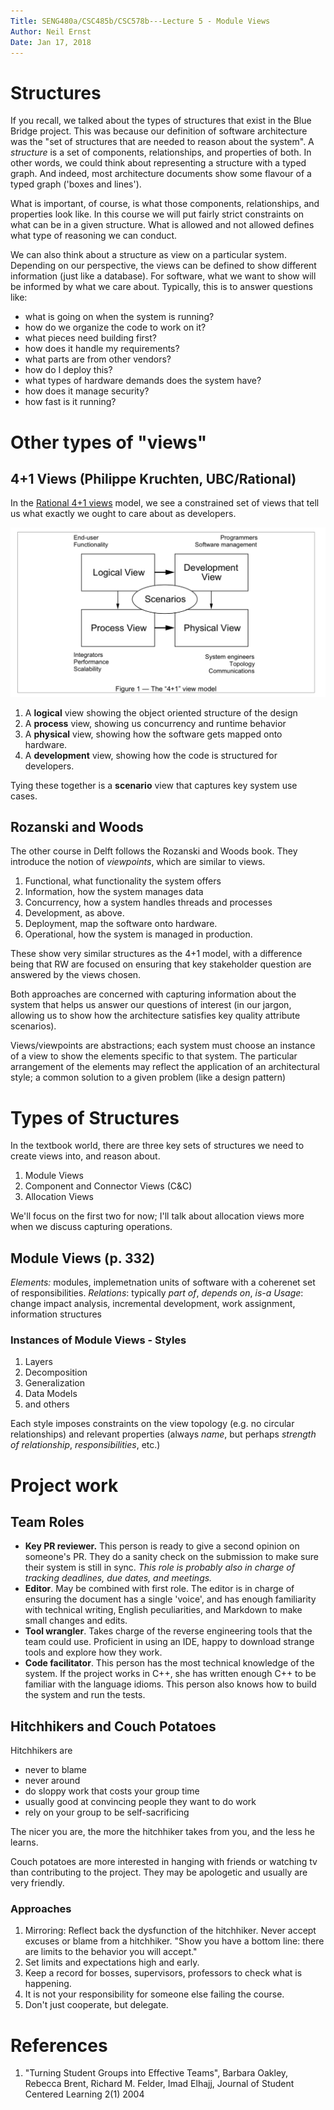 ```yaml
---
Title: SENG480a/CSC485b/CSC578b---Lecture 5 - Module Views
Author: Neil Ernst
Date: Jan 17, 2018
---
```


# Structures
If you recall, we talked about the types of structures that exist in the Blue Bridge project. This was because our definition of software architecture was the "set of structures that are needed to reason about the system". A *structure* is a set of components, relationships, and properties of both. In other words, we could think about representing a structure with a typed graph. And indeed, most architecture documents show some flavour of a typed graph ('boxes and lines').

What is important, of course, is what those components, relationships, and properties look like. In this course we will put fairly strict constraints on what can be in a given structure. What is allowed and not allowed defines what type of reasoning we can conduct. 

We can also think about a structure as view on a particular system. Depending on our perspective, the views can be defined to show different information (just like a database). For software, what we want to show will be informed by what we care about. Typically, this is to answer questions like:

- what is going on when the system is running?
- how do we organize the code to work on it?
- what pieces need building first?
- how does it handle my requirements?
- what parts are from other vendors?
- how do I deploy this?
- what types of hardware demands does the system have?
- how does it manage security?
- how fast is it running?

# Other types of "views"
## 4+1 Views (Philippe Kruchten, UBC/Rational)
In the [Rational 4+1 views](https://www.cs.ubc.ca/~gregor/teaching/papers/4+1view-architecture.pdf) model, we see a constrained set of views that tell us what exactly we ought to care about as developers.

![](img/4views.png)

1. A **logical** view showing the object oriented structure of the design
2. A **process** view, showing us concurrency and runtime behavior
3. A **physical** view, showing how the software gets mapped onto hardware.
4. A **development** view, showing how the code is structured for developers.

Tying these together is a **scenario** view that captures key system use cases.

## Rozanski and Woods
The other course in Delft follows the Rozanski and Woods book. They introduce the notion of *viewpoints*, which are similar to views. 

1. Functional, what functionality the system offers
2. Information, how the system manages data
3. Concurrency, how a system handles threads and processes
4. Development, as above.
5. Deployment, map the software onto hardware.
6. Operational, how the system is managed in production.

These show very similar structures as the 4+1 model, with a difference being that RW are focused on ensuring that key stakeholder question are answered by the views chosen.

Both approaches are concerned with capturing information about the system that helps us answer our questions of interest (in our jargon, allowing us to show how the architecture satisfies key quality attribute scenarios).

Views/viewpoints are abstractions; each system must choose an instance of a view to show the elements specific to that system. The particular arrangement of the elements may reflect the application of an architectural style; a common solution to a given problem (like a design pattern)

# Types of Structures
In the textbook world, there are three key sets of structures we need to create views into, and reason about. 

1. Module Views
2. Component and Connector Views (C&C)
3. Allocation Views

We'll focus on the first two for now; I'll talk about allocation views more when we discuss capturing operations. 

## Module Views (p. 332)

*Elements:* modules, implemetnation units of software with a coherenet set of responsibilities.
*Relations*: typically *part of*, *depends on*, *is-a*
*Usage*: change impact analysis, incremental development, work assignment, information structures

### Instances of Module Views - Styles
1. Layers
2. Decomposition
3. Generalization
4. Data Models
5. and others 

Each style imposes constraints on the view topology (e.g. no circular relationships) and relevant properties (always *name*, but perhaps *strength of relationship*, *responsibilities*, etc.)

# Project work

## Team Roles

- **Key PR reviewer.** This person is ready to give a second opinion on someone's PR. They do a sanity check on the submission to make sure their system is still in sync. *This role is probably also in charge of tracking deadlines, due dates, and meetings.*
- **Editor**. May be combined with first role. The editor is in charge of ensuring the document has a single 'voice', and has enough familiarity with technical writing, English peculiarities, and Markdown to make small changes and edits.
- **Tool wrangler**. Takes charge of the reverse engineering tools that the team could use. Proficient in using an IDE, happy to download strange tools and explore how they work.
- **Code facilitator**. This person has the most technical knowledge of the system. If the project works in C++, she has written enough C++ to be familiar with the language idioms. This person also knows how to build the system and run the tests. 

## Hitchhikers and Couch Potatoes

Hitchhikers are 

* never to blame
* never around
* do sloppy work that costs your group time
* usually good at convincing people they want to do work
* rely on your group to be self-sacrificing

The nicer you are, the more the hitchhiker takes from you, and the less he learns.

Couch potatoes are more interested in hanging with friends or watching tv than contributing to the project. They may be apologetic and usually are very friendly.

### Approaches
1. Mirroring: Reflect back the dysfunction of the hitchhiker. Never accept excuses or blame from a hitchhiker. "Show you have a bottom line: there are limits to the behavior you will accept."
2. Set limits and expectations high and early.
3. Keep a record for bosses, supervisors, professors to check what is happening. 
4. It is not your responsibility for someone else failing the course.
5. Don't just cooperate, but delegate. 

# References
1. "Turning Student Groups into Effective Teams", Barbara Oakley, Rebecca Brent, Richard M. Felder, Imad Elhajj, Journal of Student Centered Learning 2(1) 2004
